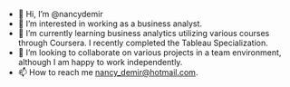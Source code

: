 - 👋 Hi, I’m @nancydemir
- 👀 I’m interested in working as a business analyst.
- 🌱 I’m currently learning business analytics utilizing various courses through Coursera.  I recently completed the Tableau Specialization.  
- 💞️ I’m looking to collaborate on various projects in a team environment, although I am happy to work independently.
- 📫 How to reach me nancy_demir@hotmail.com.


<!---
nancydemir/nancydemir is a ✨ special ✨ repository because its `README.md` (this file) appears on your GitHub profile.
You can click the Preview link to take a look at your changes.
--->
